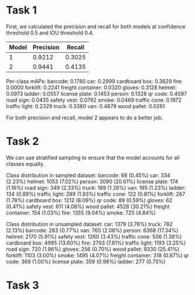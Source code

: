 # Task 1
First, we calculated the precision and recall for both models at confidence threshold 0.5 and IOU threshold 0.4.

| Model | Precision | Recall |
|-------|-----------|--------|
| 1     | 0.9212    | 0.3025 |
| 2     | 0.9441    | 0.4135 |

Per-class mAPs:
  barcode: 0.1780
  car: 0.2999
  cardboard box: 0.3629
  fire: 0.0000
  forklift: 0.2241
  freight container: 0.0320
  gloves: 0.3128
  helmet: 0.0973
  ladder: 0.0557
  license plate: 0.1453
  person: 0.1328
  qr code: 0.4097
  road sign: 0.0435
  safety vest: 0.0792
  smoke: 0.0469
  traffic cone: 0.1972
  traffic light: 0.2329
  truck: 0.3380
  van: 0.4879
  wood pallet: 0.0261

For both precision and recall, model 2 appears to do a better job.

# Task 2
We can use stratified sampling to ensure that the model accounts for all classes equally.

Class distribution in sampled dataset:
barcode: 68 (0.45%)
car: 334 (2.23%)
helmet: 1053 (7.02%)
person: 3090 (20.61%)
license plate: 174 (1.16%)
road sign: 349 (2.33%)
truck: 189 (1.26%)
van: 185 (1.23%)
ladder: 134 (0.89%)
traffic light: 289 (1.93%)
traffic cone: 122 (0.81%)
forklift: 267 (1.78%)
cardboard box: 1212 (8.09%)
qr code: 89 (0.59%)
gloves: 62 (0.41%)
safety vest: 611 (4.08%)
wood pallet: 4528 (30.21%)
freight container: 154 (1.03%)
fire: 1355 (9.04%)
smoke: 725 (4.84%)

Class distribution in unsampled dataset:
car: 1379 (3.76%)
truck: 782 (2.13%)
barcode: 283 (0.77%)
van: 765 (2.08%)
person: 6368 (17.34%)
helmet: 2170 (5.91%)
safety vest: 1260 (3.43%)
traffic cone: 506 (1.38%)
cardboard box: 4995 (13.60%)
fire: 2793 (7.61%)
traffic light: 1193 (3.25%)
road sign: 720 (1.96%)
gloves: 256 (0.70%)
wood pallet: 9330 (25.41%)
forklift: 1103 (3.00%)
smoke: 1495 (4.07%)
freight container: 318 (0.87%)
qr code: 369 (1.00%)
license plate: 359 (0.98%)
ladder: 277 (0.75%)

# Task 3
